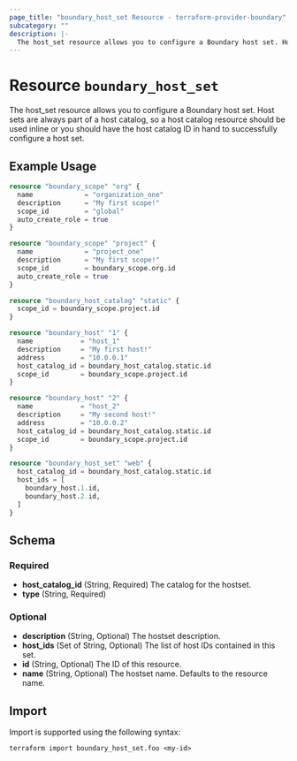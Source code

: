 ```yaml
---
page_title: "boundary_host_set Resource - terraform-provider-boundary"
subcategory: ""
description: |-
  The host_set resource allows you to configure a Boundary host set. Host sets are always part of a host catalog, so a host catalog resource should be used inline or you should have the host catalog ID in hand to successfully configure a host set.
---
```


# Resource `boundary_host_set`

The host_set resource allows you to configure a Boundary host set. Host sets are always part of a host catalog, so a host catalog resource should be used inline or you should have the host catalog ID in hand to successfully configure a host set.

## Example Usage

```terraform
resource "boundary_scope" "org" {
  name             = "organization_one"
  description      = "My first scope!"
  scope_id         = "global"
  auto_create_role = true
}

resource "boundary_scope" "project" {
  name             = "project_one"
  description      = "My first scope!"
  scope_id         = boundary_scope.org.id
  auto_create_role = true
}

resource "boundary_host_catalog" "static" {
  scope_id = boundary_scope.project.id
}

resource "boundary_host" "1" {
  name            = "host_1"
  description     = "My first host!"
  address         = "10.0.0.1"
  host_catalog_id = boundary_host_catalog.static.id
  scope_id        = boundary_scope.project.id
}

resource "boundary_host" "2" {
  name            = "host_2"
  description     = "My second host!"
  address         = "10.0.0.2"
  host_catalog_id = boundary_host_catalog.static.id
  scope_id        = boundary_scope.project.id
}

resource "boundary_host_set" "web" {
  host_catalog_id = boundary_host_catalog.static.id
  host_ids = [
    boundary_host.1.id,
    boundary_host.2.id,
  ]
}
```

## Schema

### Required

- **host_catalog_id** (String, Required) The catalog for the hostset.
- **type** (String, Required)

### Optional

- **description** (String, Optional) The hostset description.
- **host_ids** (Set of String, Optional) The list of host IDs contained in this set.
- **id** (String, Optional) The ID of this resource.
- **name** (String, Optional) The hostset name. Defaults to the resource name.

## Import

Import is supported using the following syntax:

```shell
terraform import boundary_host_set.foo <my-id>
```
